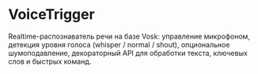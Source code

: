# VoiceTrigger
Realtime-распознаватель речи на базе Vosk: управление микрофоном, детекция уровня голоса (whisper / normal / shout), опциональное шумоподавление, декораторный API для обработки текста, ключевых слов и быстрых команд.
